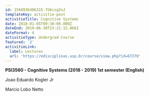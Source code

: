 ```yaml
---
id: 1568936486315-7G6csgZuJ
templateKey: activitie-post
activitieTitle: Cognitive Systems
date: 2018-01-05T09:30:00.000Z
dateEnd: 2019-06-30T23:21:15.066Z
dateFormat: 4
activitieType: Undergrad Course
featured: '2'
activitieLink:
  label: Lectures
  url: 'https://edisciplinas.usp.br/course/view.php?id=67270'
---
```

**PSI3560 - Cognitive Systems (2018 - 2019)     1st semester   (English)**

Joao Eduardo Kogler Jr 

Marcio Lobo Netto

